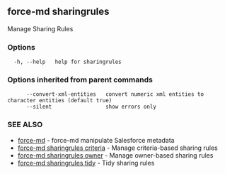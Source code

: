 ## force-md sharingrules

Manage Sharing Rules

### Options

```
  -h, --help   help for sharingrules
```

### Options inherited from parent commands

```
      --convert-xml-entities   convert numeric xml entities to character entities (default true)
      --silent                 show errors only
```

### SEE ALSO

* [force-md](force-md.md)	 - force-md manipulate Salesforce metadata
* [force-md sharingrules criteria](force-md_sharingrules_criteria.md)	 - Manage criteria-based sharing rules
* [force-md sharingrules owner](force-md_sharingrules_owner.md)	 - Manage owner-based sharing rules
* [force-md sharingrules tidy](force-md_sharingrules_tidy.md)	 - Tidy sharing rules

